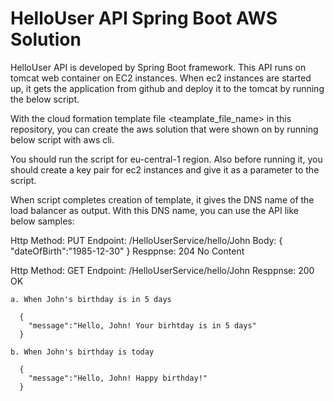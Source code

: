# HelloUser API Spring Boot AWS Solution

HelloUser API is developed by Spring Boot framework. This API runs on tomcat web container on EC2 instances. When ec2 instances are started up, it gets the application from github and deploy it to the tomcat by running the below script.

With the cloud formation template file <teamplate_file_name> in this repository, you can create the aws solution that were shown on <diagram name> by running below script with aws cli.
  
 You should run the script for eu-central-1 region. Also before running it, you should create a key pair for ec2 instances and give it as a parameter to the script.
 
 When script completes creation of template, it gives the DNS name of the load balancer as output. With this DNS name, you can use the API like below samples:
 
 Http Method: PUT 
 Endpoint: <Load Balancer DNS Name>/HelloUserService/hello/John
 Body:
      {
        "dateOfBirth":"1985-12-30"
      }
 Resppnse: 204 No Content
  
  
 Http Method: GET 
 Endpoint: <Load Balancer DNS Name>/HelloUserService/hello/John
 Resppnse: 200 OK
 
    a. When John's birthday is in 5 days
      
      {
        "message":"Hello, John! Your birhtday is in 5 days"
      }
    
    b. When John's birthday is today
    
      {
        "message":"Hello, John! Happy birthday!"
      }
      
  
  
  
